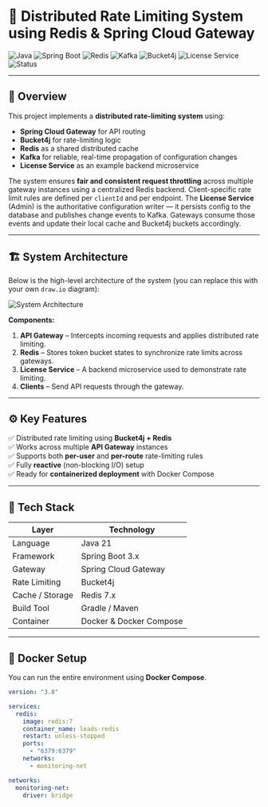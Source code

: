 # 🚀 Distributed Rate Limiting System using Redis & Spring Cloud Gateway

![Java](https://img.shields.io/badge/Java-21-blue)
![Spring Boot](https://img.shields.io/badge/Spring%20Boot-3.x-brightgreen)
![Redis](https://img.shields.io/badge/Redis-7.x-red)
![Kafka](https://img.shields.io/badge/Kafka-3.x-orange)
![Bucket4j](https://img.shields.io/badge/Bucket4j-8.x-yellow)
![License Service](https://img.shields.io/badge/Service-License%20Service-orange)
![Status](https://img.shields.io/badge/Status-Active-success)

---

## 🧠 Overview

This project implements a **distributed rate-limiting system** using:

- **Spring Cloud Gateway** for API routing  
- **Bucket4j** for rate-limiting logic  
- **Redis** as a shared distributed cache
- **Kafka** for reliable, real-time propagation of configuration changes  
- **License Service** as an example backend microservice  

The system ensures **fair and consistent request throttling** across multiple gateway instances using a centralized Redis backend.
Client-specific rate limit rules are defined per `clientId` and per endpoint. The **License Service** (Admin) is the authoritative configuration writer — it persists config to the database and publishes change events to Kafka. Gateways consume those events and update their local cache and Bucket4j buckets accordingly.

---

## 🏗️ System Architecture

Below is the high-level architecture of the system (you can replace this with your own `draw.io` diagram):

![System Architecture](./docs/system-architecture.png)

**Components:**
1. **API Gateway** – Intercepts incoming requests and applies distributed rate limiting.
2. **Redis** – Stores token bucket states to synchronize rate limits across gateways.
3. **License Service** – A backend microservice used to demonstrate rate limiting.
4. **Clients** – Send API requests through the gateway.

---

## ⚙️ Key Features

✅ Distributed rate limiting using **Bucket4j + Redis**  
✅ Works across multiple **API Gateway** instances  
✅ Supports both **per-user** and **per-route** rate-limiting rules  
✅ Fully **reactive** (non-blocking I/O) setup  
✅ Ready for **containerized deployment** with Docker Compose  

---

## 🧩 Tech Stack

| Layer | Technology |
|-------|-------------|
| Language | Java 21 |
| Framework | Spring Boot 3.x |
| Gateway | Spring Cloud Gateway |
| Rate Limiting | Bucket4j |
| Cache / Storage | Redis 7.x |
| Build Tool | Gradle / Maven |
| Container | Docker & Docker Compose |

---

## 🐳 Docker Setup

You can run the entire environment using **Docker Compose**.

```yaml
version: "3.8"

services:
  redis:
    image: redis:7
    container_name: leads-redis
    restart: unless-stopped
    ports:
      - "6379:6379"
    networks:
      - monitoring-net

networks:
  monitoring-net:
    driver: bridge
